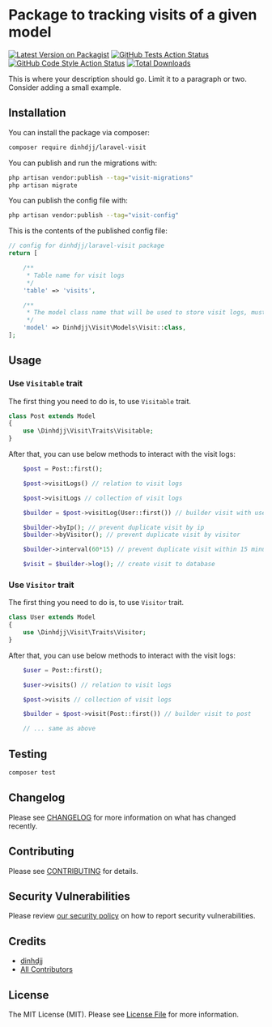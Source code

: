 # Package to tracking visits of a given model

[![Latest Version on Packagist](https://img.shields.io/packagist/v/dinhdjj/visit.svg?style=flat-square)](https://packagist.org/packages/dinhdjj/visit)
[![GitHub Tests Action Status](https://img.shields.io/github/workflow/status/dinhdjj/visit/run-tests?label=tests)](https://github.com/dinhdjj/visit/actions?query=workflow%3Arun-tests+branch%3Amain)
[![GitHub Code Style Action Status](https://img.shields.io/github/workflow/status/dinhdjj/visit/Fix%20PHP%20code%20style%20issues?label=code%20style)](https://github.com/dinhdjj/visit/actions?query=workflow%3A"Fix+PHP+code+style+issues"+branch%3Amain)
[![Total Downloads](https://img.shields.io/packagist/dt/dinhdjj/visit.svg?style=flat-square)](https://packagist.org/packages/dinhdjj/visit)

This is where your description should go. Limit it to a paragraph or two. Consider adding a small example.

## Installation

You can install the package via composer:

```bash
composer require dinhdjj/laravel-visit
```

You can publish and run the migrations with:

```bash
php artisan vendor:publish --tag="visit-migrations"
php artisan migrate
```

You can publish the config file with:

```bash
php artisan vendor:publish --tag="visit-config"
```

This is the contents of the published config file:

```php
// config for dinhdjj/laravel-visit package
return [

    /**
     * Table name for visit logs
     */
    'table' => 'visits',

    /**
     * The model class name that will be used to store visit logs, must be a subclass of \Dinhdjj\Visit\Models\Visit
     */
    'model' => Dinhdjj\Visit\Models\Visit::class,
];
```

## Usage

### Use `Visitable` trait

The first thing you need to do is, to use `Visitable` trait.

```php
class Post extends Model
{
    use \Dinhdjj\Visit\Traits\Visitable;
}
```

After that, you can use below methods to interact with the visit logs:

```php
    $post = Post::first();

    $post->visitLogs() // relation to visit logs

    $post->visitLogs // collection of visit logs

    $builder = $post->visitLog(User::first()) // builder visit with user as visitor

    $builder->byIp(); // prevent duplicate visit by ip
    $builder->byVisitor(); // prevent duplicate visit by visitor

    $builder->interval(60*15) // prevent duplicate visit within 15 minutes, default is 60*15

    $visit = $builder->log(); // create visit to database
```

### Use `Visitor` trait

The first thing you need to do is, to use `Visitor` trait.

```php
class User extends Model
{
    use \Dinhdjj\Visit\Traits\Visitor;
}
```

After that, you can use below methods to interact with the visit logs:

```php
    $user = Post::first();

    $user->visits() // relation to visit logs

    $post->visits // collection of visit logs

    $builder = $post->visit(Post::first()) // builder visit to post

    // ... same as above
```

## Testing

```bash
composer test
```

## Changelog

Please see [CHANGELOG](CHANGELOG.md) for more information on what has changed recently.

## Contributing

Please see [CONTRIBUTING](https://github.com/dinhdjj/.github/blob/main/CONTRIBUTING.md) for details.

## Security Vulnerabilities

Please review [our security policy](../../security/policy) on how to report security vulnerabilities.

## Credits

-   [dinhdjj](https://github.com/dinhdjj)
-   [All Contributors](../../contributors)

## License

The MIT License (MIT). Please see [License File](LICENSE.md) for more information.
